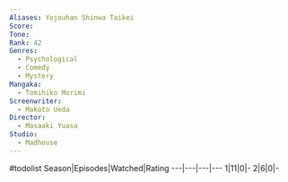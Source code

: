 ```yaml
---
Aliases: Yojouhan Shinwa Taikei
Score:
Tone: 
Rank: 42
Genres:
  - Psychological
  - Comedy
  - Mystery
Mangaka:
  - Tomihiko Morimi
Screenwriter:
  - Makoto Ueda
Director:
  - Masaaki Yuasa
Studio:
  - Madhouse
---
```

#todolist
Season|Episodes|Watched|Rating
---|---|---|---
1|11|0|-
2|6|0|-